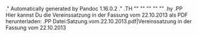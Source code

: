 .\" Automatically generated by Pandoc 1.16.0.2
.\"
.TH "" "" "" "" ""
.hy
.PP
Hier kannst Du die Vereinssatzung in der Fassung vom 22.10.2013 als PDF
herunterladen:
.PP
Datei:Satzung.vom.22.10.2013.pdf|Vereinssatzung in der Fassung vom
22.10.2013
